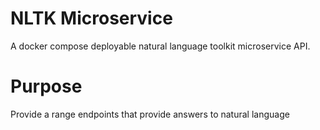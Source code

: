 # NLTK Microservice

A docker compose deployable natural language toolkit microservice API.

# Purpose

Provide a range endpoints that provide answers to natural language

